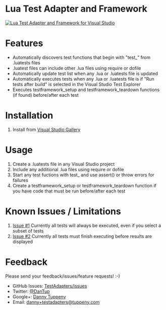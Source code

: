 ﻿Lua Test Adapter and Framework
=========

[![Lua Test Adapter and Framework for Visual Studio](http://img.youtube.com/vi/fW3L3LTMdBw/0.jpg)](http://www.youtube.com/watch?v=fW3L3LTMdBw)

Features
===

- Automatically discovers test functions that begin with "test_" from .luatests files
- .luatest files can include other .lua files using require or dofile
- Automatically update test list when any .lua or .luatests file is updated
- Automatically executes tests when any .lua or .luatests file is if "Run tests after build" is selected in the Visual Studio Test Explorer
- Executes testframework_setup and testframework_teardown functions (if found) before/after each test

Installation
===

1. Install from [Visual Studio Gallery](http://visualstudiogallery.msdn.microsoft.com/8a046271-217f-48b6-8293-2b8447081695)

Usage
===
1. Create a .luatests file in any Visual Studio project
2. Include any additional .lua files using require or dofile
3. Start any test fuctions with test_ and use assert() or throw errors for failures
4. Create a testframework_setup or testframework_teardown function if you have code that must be run before/after each test

Known Issues / Limitations
===
1. [Issue #1](/../../issues/1) Currently all tests will always be executed, even if you select a subset of tests
2. [Issue #2](/../../issues/2) Currently all tests must finish executing before results are displayed

Feedback
===
Please send your feedback/issues/feature requests! :-)

- GitHub Issues: [TestAdapters/issues](https://github.com/DanTup/TestAdapters/issues)
- Twitter: [@DanTup](https://twitter.com/DanTup)
- Google+: [Danny Tuppeny](http://profile.dantup.com/)
- Email: [danny+testadapters@tuppeny.com](mailto:danny+testadapters@tuppeny.com)
